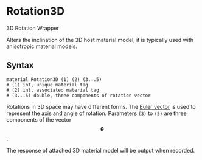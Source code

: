 # Rotation3D

3D Rotation Wrapper

Alters the inclination of the 3D host material model, it is typically used with anisotropic material models.

## Syntax

```
material Rotation3D (1) (2) (3...5)
# (1) int, unique material tag
# (2) int, associated material tag
# (3...5) double, three components of rotation vector
```

Rotations in 3D space may have different forms.
The [Euler vector](https://en.wikipedia.org/wiki/Axis%E2%80%93angle_representation) is used to represent the axis and
angle of rotation. Parameters `(3)` to `(5)` are three components of the vector $$\mathbf{\theta}$$.

The response of attached 3D material model will be output when recorded.
